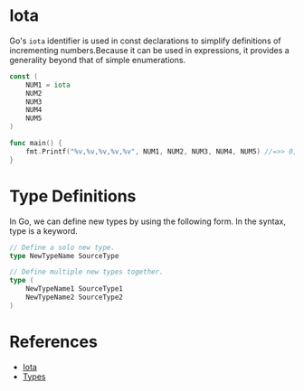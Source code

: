 # Iota

Go's `iota` identifier is used in const declarations to simplify definitions of incrementing numbers.Because it can be used in expressions, it provides a generality beyond that of simple enumerations.

```go
const (
	NUM1 = iota
	NUM2
	NUM3
	NUM4
	NUM5
)

func main() {
	fmt.Printf("%v,%v,%v,%v,%v", NUM1, NUM2, NUM3, NUM4, NUM5) //=>> 0,1,2,3,4
}
```

# Type Definitions

In Go, we can define new types by using the following form. In the syntax, type is a keyword.

```go
// Define a solo new type.
type NewTypeName SourceType

// Define multiple new types together.
type (
	NewTypeName1 SourceType1
	NewTypeName2 SourceType2
)
```

# References

- [Iota](https://github.com/golang/go/wiki/Iota)
- [Types](https://go101.org/article/type-system-overview.html)
